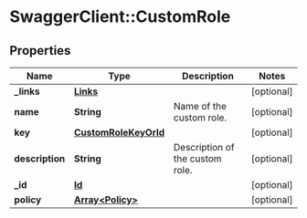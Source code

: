# SwaggerClient::CustomRole

## Properties
Name | Type | Description | Notes
------------ | ------------- | ------------- | -------------
**_links** | [**Links**](Links.md) |  | [optional] 
**name** | **String** | Name of the custom role. | [optional] 
**key** | [**CustomRoleKeyOrId**](CustomRoleKeyOrId.md) |  | [optional] 
**description** | **String** | Description of the custom role. | [optional] 
**_id** | [**Id**](Id.md) |  | [optional] 
**policy** | [**Array&lt;Policy&gt;**](Policy.md) |  | [optional] 


